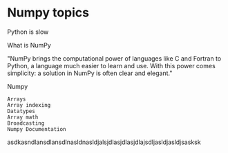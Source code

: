 # Numpy topics

Python is slow

What is NumPy



"NumPy brings the computational power of languages like C and Fortran to Python, a language much easier to learn and use. With this power comes simplicity: a solution in NumPy is often clear and elegant."

Numpy

    Arrays
    Array indexing
    Datatypes
    Array math
    Broadcasting
    Numpy Documentation

asdkasndlansdlansdlnasldnasldjalsjdlasjdlasjdlajsdljasldjasldjsasksk